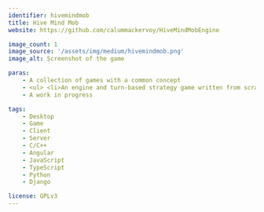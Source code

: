 ```yaml
---
identifier: hivemindmob
title: Hive Mind Mob
website: https://github.com/calummackervoy/HiveMindMobEngine

image_count: 1
image_source: '/assets/img/medium/hivemindmob.png'
image_alt: Screenshot of the game

paras:
    - A collection of games with a common concept
    - <ul> <li>An engine and turn-based strategy game written from scratch in <b>C++</b></li> <li>An engine which interfaces with a <b>Django Python</b> backend to build a role-playing game from user-input</li> <li>More to follow</li> </ul>
    - A work in progress

tags:
    - Desktop
    - Game
    - Client
    - Server
    - C/C++
    - Angular
    - JavaScript
    - TypeScript
    - Python
    - Django

license: GPLv3
---
```

